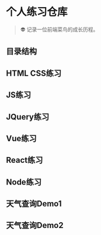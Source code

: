 # 个人练习仓库
> 👽 记录一位前端菜鸟的成长历程。

## 目录结构

## HTML CSS练习 

## JS练习 

## JQuery练习 

## Vue练习 

## React练习 

## Node练习 

## 天气查询Demo1 

## 天气查询Demo2 
